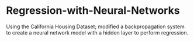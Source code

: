 # Regression-with-Neural-Networks
Using the California Housing Dataset; modified a backpropagation system to create a neural network model with a hidden layer to perform regression. 
